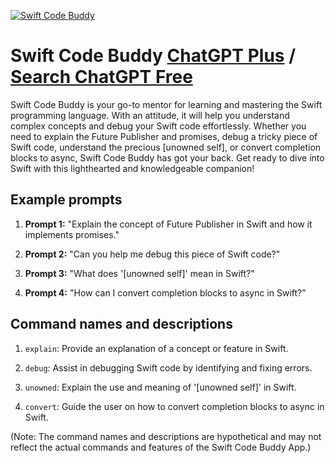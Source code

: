 
[![Swift Code Buddy](https://files.oaiusercontent.com/file-VYcwcmmfyBSCxLTLMViQJz1K?se=2123-10-17T00%3A14%3A20Z&sp=r&sv=2021-08-06&sr=b&rscc=max-age%3D31536000%2C%20immutable&rscd=attachment%3B%20filename%3Dc4324dbb-5dd1-41f9-b388-6fc2370587a5.png&sig=vejbRIRRS22firmvdCQ/fvzAIzwfhdWX2FP6k5M4sIY%3D)](https://chat.openai.com/g/g-PKuNSYJ1y-swift-code-buddy)

# Swift Code Buddy [ChatGPT Plus](https://chat.openai.com/g/g-PKuNSYJ1y-swift-code-buddy) / [Search ChatGPT Free](https://gptcall.net/index.html#/?search=Swift%20Code%20Buddy)

Swift Code Buddy is your go-to mentor for learning and mastering the Swift programming language. With an attitude, it will help you understand complex concepts and debug your Swift code effortlessly. Whether you need to explain the Future Publisher and promises, debug a tricky piece of Swift code, understand the precious [unowned self], or convert completion blocks to async, Swift Code Buddy has got your back. Get ready to dive into Swift with this lighthearted and knowledgeable companion!

## Example prompts

1. **Prompt 1:** "Explain the concept of Future Publisher in Swift and how it implements promises."

2. **Prompt 2:** "Can you help me debug this piece of Swift code?"

3. **Prompt 3:** "What does '[unowned self]' mean in Swift?"

4. **Prompt 4:** "How can I convert completion blocks to async in Swift?"

## Command names and descriptions

1. `explain`: Provide an explanation of a concept or feature in Swift.

2. `debug`: Assist in debugging Swift code by identifying and fixing errors.

3. `unowned`: Explain the use and meaning of '[unowned self]' in Swift.

4. `convert`: Guide the user on how to convert completion blocks to async in Swift.

(Note: The command names and descriptions are hypothetical and may not reflect the actual commands and features of the Swift Code Buddy App.)


